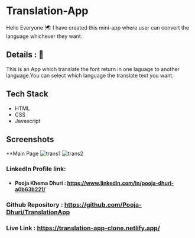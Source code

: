 


# Translation-App

Hello Everyone !🌏 I have created this mini-app where user can convert the language whichever they want.


## Details : 🔭

This is an App which translate the font return in one laguage to another language.You can select which language the translate text you want.

## Tech Stack
- HTML
- CSS
- Javascript


## Screenshots

**Main Page
![trans1](https://user-images.githubusercontent.com/101567232/188797964-d30f6819-81aa-4c1a-ba12-465763d66be3.PNG)
![trans2](https://user-images.githubusercontent.com/101567232/188797860-0106ec33-486c-47c4-89b9-b1daff2064fe.PNG)


### LinkedIn Profile link:
- #### Pooja Khema Dhuri : https://www.linkedin.com/in/pooja-dhuri-a0b63b221/


### Github Repository : https://github.com/Pooja-Dhuri/TranslationApp
### Live Link : https://translation-app-clone.netlify.app/


